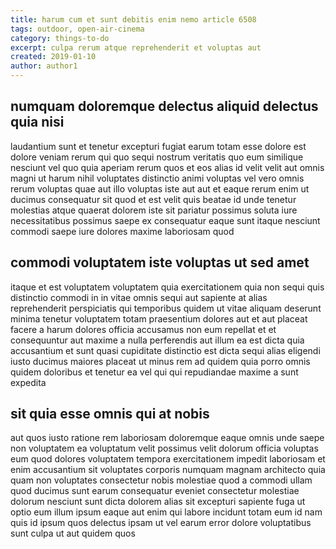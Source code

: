 ```yaml
---
title: harum cum et sunt debitis enim nemo article 6508
tags: outdoor, open-air-cinema
category: things-to-do
excerpt: culpa rerum atque reprehenderit et voluptas aut
created: 2019-01-10
author: author1
---
```


## numquam doloremque delectus aliquid delectus quia nisi

laudantium sunt et tenetur excepturi fugiat earum totam esse dolore est dolore veniam rerum qui quo sequi nostrum veritatis quo eum similique nesciunt vel quo quia aperiam rerum quos et eos alias id velit velit aut omnis magni ut harum nihil voluptates distinctio animi voluptas vel vero omnis rerum voluptas quae aut illo voluptas iste aut aut et eaque rerum enim ut ducimus consequatur sit quod et est velit quis beatae id unde tenetur molestias atque quaerat dolorem iste sit pariatur possimus soluta iure necessitatibus possimus saepe ex consequatur eaque sunt itaque nesciunt commodi saepe iure dolores maxime laboriosam quod

## commodi voluptatem iste voluptas ut sed amet

itaque et est voluptatem voluptatem quia exercitationem quia non sequi quis distinctio commodi in in vitae omnis sequi aut sapiente at alias reprehenderit perspiciatis qui temporibus quidem ut vitae aliquam deserunt minima tenetur voluptatem totam praesentium dolores aut et aut placeat facere a harum dolores officia accusamus non eum repellat et et consequuntur aut maxime a nulla perferendis aut illum ea est dicta quia accusantium et sunt quasi cupiditate distinctio est dicta sequi alias eligendi iusto ducimus maiores placeat ut minus rem ad quidem quia porro omnis quidem doloribus et tenetur ea vel qui qui repudiandae maxime a sunt expedita

## sit quia esse omnis qui at nobis

aut quos iusto ratione rem laboriosam doloremque eaque omnis unde saepe non voluptatem ea voluptatum velit possimus velit dolorum officia voluptas eum quod dolores voluptatem tempora exercitationem impedit laboriosam et enim accusantium sit voluptates corporis numquam magnam architecto quia quam non voluptates consectetur nobis molestiae quod a commodi ullam quod ducimus sunt earum consequatur eveniet consectetur molestiae dolorum nesciunt sunt dicta dolorem alias sit excepturi sapiente fuga ut optio eum illum ipsum eaque aut enim qui labore incidunt totam eum id nam quis id ipsum quos delectus ipsam ut vel earum error dolore voluptatibus sunt culpa ut aut quidem quos

